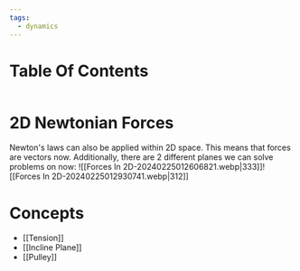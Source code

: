 ```yaml
---
tags:
  - dynamics
---
```

# Table Of Contents
```table-of-contents
```
# 2D Newtonian Forces
Newton's laws can also be applied within 2D space. This means that forces are vectors now.
Additionally, there are 2 different planes we can solve problems on now:
![[Forces In 2D-20240225012606821.webp|333]]![[Forces In 2D-20240225012930741.webp|312]]
# Concepts
- [[Tension]]
- [[Incline Plane]]
- [[Pulley]]
